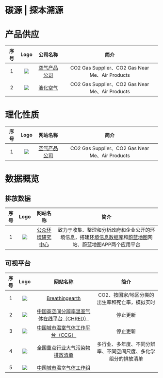 # 碳源 | 探本溯源

# 产品供应

| 序号 | Logo | 公司名称 | 简介 | 
|:---:|:----:|:----:|:----:|
| 1 | ![](https://www.airproducts.com/-/media/airproducts/air-products-logo.png?h=43&la=en&w=198&hash=90A24EFA57CB0806A7B5EBFC0FC78336) | [空气产品公司](https://www.airproducts.com/gases/carbon-dioxide) | CO2 Gas Supplier、CO2 Gas Near Me、Air Products |
| 2 | ![](https://www.airproducts.com/-/media/airproducts/air-products-logo.png?h=43&la=en&w=198&hash=90A24EFA57CB0806A7B5EBFC0FC78336) | [液化空气](https://www.airproducts.com/gases/carbon-dioxide) | CO2 Gas Supplier、CO2 Gas Near Me、Air Products |

# 理化性质

| 序号 | Logo | 网站名称 | 简介 | 
|:---:|:----:|:----:|:----:|
| 1 | ![](https://www.airproducts.com/-/media/airproducts/air-products-logo.png?h=43&la=en&w=198&hash=90A24EFA57CB0806A7B5EBFC0FC78336) | [空气产品公司](https://www.airproducts.com/gases/carbon-dioxide) | CO2 Gas Supplier、CO2 Gas Near Me、Air Products |

# 数据概览

## 排放数据
| 序号 | Logo | 网站名称 | 简介 | 
|:---:|:----:|:----:|:----:|
| 1 | ![](https://www.ipe.org.cn/public/static/images/common/logo-ipe.png) | [公众环境研究中心](https://www.ipe.org.cn/index.html) | 致力于收集、整理和分析政府和企业公开的环境信息，搭建[环境信息数据库](https://www.ipe.org.cn/Climate/Climate.html?keycode=4543j9f9ri334233r3rixxxyyo12)和[蔚蓝地图](https://www.ipe.org.cn/MapLowCarbon/LowCarbon.html?q=5)网站、蔚蓝地图APP两个应用平台 |

## 可视平台
| 序号 | Logo | 网站名称 | 简介 | 
|:---:|:----:|:----:|:----:|
| 1 | ![](http://ys-o.ysepan.com/618551351/616300742/moOUOgp46463I865JO423/avatar-%E6%97%A0%E7%99%BD%E8%BE%B9.jpg) | [Breathingearth](http://www.breathingearth.net/) | CO2、按国家/地区分类的出生率和死亡率，模拟实时 |
| 2 | ![](https://s2.loli.net/2022/11/26/o6fSAHBVkPsINUn.png) | [中国高空间分辨率温室气体在线平台（CHRED）  ](https://wxccg.cityghg.com/geo/) | 停止更新 |
| 3 | ![](https://s2.loli.net/2022/11/26/o6fSAHBVkPsINUn.png) | [中国城市温室气体工作平台（CCG）](http://wxccg.cityghg.com/) | 停止更新 |
| 4 | ![](https://ieimodel.org/content/images/2019/04/logo.png) | [全国重点行业大气污染物排放清单](https://www.ieimodel.org/) | 多行业、多年度、不同分辨率、不同空间尺度、多化学组分的排放清单 |
| 5 | ![](http://www.cityghg.com/images/LOGO.svg) | [中国城市温室气体工作组](http://www.cityghg.com/) |  |
